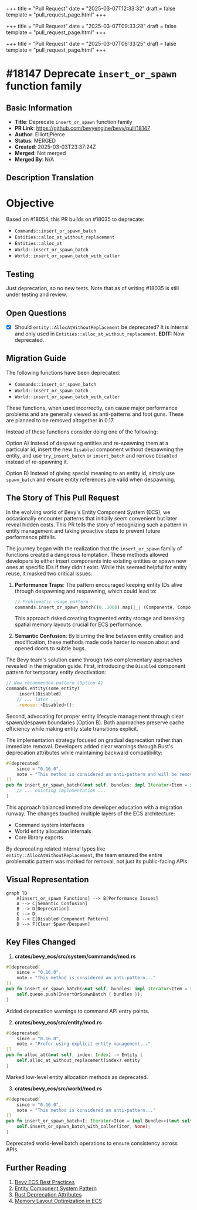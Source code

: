 +++
title = "Pull Request"
date = "2025-03-07T12:33:32"
draft = false
template = "pull_request_page.html"
+++

+++
title = "Pull Request"
date = "2025-03-07T09:33:28"
draft = false
template = "pull_request_page.html"
+++

+++
title = "Pull Request"
date = "2025-03-07T06:33:25"
draft = false
template = "pull_request_page.html"
+++

# #18147 Deprecate `insert_or_spawn` function family

## Basic Information
- **Title**: Deprecate `insert_or_spawn` function family
- **PR Link**: https://github.com/bevyengine/bevy/pull/18147
- **Author**: ElliottjPierce
- **Status**: MERGED
- **Created**: 2025-03-03T23:37:24Z
- **Merged**: Not merged
- **Merged By**: N/A

## Description Translation
# Objective

Based on #18054, this PR builds on #18035 to deprecate:
- `Commands::insert_or_spawn_batch`
- `Entities::alloc_at_without_replacement`
- `Entities::alloc_at`
- `World::insert_or_spawn_batch`
- `World::insert_or_spawn_batch_with_caller`

## Testing

Just deprecation, so no new tests. Note that as of writing #18035 is still under testing and review.

## Open Questions

- [x] Should `entity::AllocAtWithoutReplacement` be deprecated? It is internal and only used in `Entities::alloc_at_without_replacement`.  **EDIT:** Now deprecated.

## Migration Guide

The following functions have been deprecated:
- `Commands::insert_or_spawn_batch`
- `World::insert_or_spawn_batch`
- `World::insert_or_spawn_batch_with_caller`

These functions, when used incorrectly, can cause major performance problems and are generally viewed as anti-patterns and foot guns. These are planned to be removed altogether in 0.17.

Instead of these functions consider doing one of the following:

Option A) Instead of despawing entities and re-spawning them at a particular id, insert the new `Disabled` component without despawning the entity, and use `try_insert_batch` or `insert_batch` and remove `Disabled` instead of re-spawning it.

Option B) Instead of giving special meaning to an entity id, simply use `spawn_batch` and ensure entity references are valid when despawning.

## The Story of This Pull Request

In the evolving world of Bevy's Entity Component System (ECS), we occasionally encounter patterns that initially seem convenient but later reveal hidden costs. This PR tells the story of recognizing such a pattern in entity management and taking proactive steps to prevent future performance pitfalls.

The journey began with the realization that the `insert_or_spawn` family of functions created a dangerous temptation. These methods allowed developers to either insert components into existing entities or spawn new ones at specific IDs if they didn't exist. While this seemed helpful for entity reuse, it masked two critical issues:

1. **Performance Traps**: The pattern encouraged keeping entity IDs alive through despawning and respawning, which could lead to:
   ```rust
   // Problematic usage pattern
   commands.insert_or_spawn_batch((0..1000).map(|_| (ComponentA, ComponentB)));
   ```
   This approach risked creating fragmented entity storage and breaking spatial memory layouts crucial for ECS performance.

2. **Semantic Confusion**: By blurring the line between entity creation and modification, these methods made code harder to reason about and opened doors to subtle bugs.

The Bevy team's solution came through two complementary approaches revealed in the migration guide. First, introducing the `Disabled` component pattern for temporary entity deactivation:
```rust
// New recommended pattern (Option A)
commands.entity(some_entity)
    .insert(Disabled)
    // ... later ...
    .remove::<Disabled>();
```

Second, advocating for proper entity lifecycle management through clear spawn/despawn boundaries (Option B). Both approaches preserve cache efficiency while making entity state transitions explicit.

The implementation strategy focused on gradual deprecation rather than immediate removal. Developers added clear warnings through Rust's deprecation attributes while maintaining backward compatibility:
```rust
#[deprecated(
    since = "0.16.0",
    note = "This method is considered an anti-pattern and will be removed in 0.17. Prefer using `spawn_batch` or inserting the `Disabled` component."
)]
pub fn insert_or_spawn_batch(&mut self, bundles: impl Iterator<Item = impl Bundle>) {
    // ... existing implementation ...
}
```

This approach balanced immediate developer education with a migration runway. The changes touched multiple layers of the ECS architecture:
- Command system interfaces
- World entity allocation internals
- Core library exports

By deprecating related internal types like `entity::AllocAtWithoutReplacement`, the team ensured the entire problematic pattern was marked for removal, not just its public-facing APIs.

## Visual Representation

```mermaid
graph TD
    A[insert_or_spawn Functions] --> B[Performance Issues]
    A --> C[Semantic Confusion]
    B --> D[Deprecation]
    C --> D
    D --> E[Disabled Component Pattern]
    D --> F[Clear Spawn/Despawn]
```

## Key Files Changed

1. **crates/bevy_ecs/src/system/commands/mod.rs**
```rust
#[deprecated(
    since = "0.16.0",
    note = "This method is considered an anti-pattern..."
)]
pub fn insert_or_spawn_batch(&mut self, bundles: impl Iterator<Item = impl Bundle>) {
    self.queue.push(InsertOrSpawnBatch { bundles });
}
```
Added deprecation warnings to command API entry points.

2. **crates/bevy_ecs/src/entity/mod.rs**
```rust
#[deprecated(
    since = "0.16.0",
    note = "Prefer using explicit entity management..."
)]
pub fn alloc_at(&mut self, index: Index) -> Entity {
    self.alloc_at_without_replacement(index).entity
}
```
Marked low-level entity allocation methods as deprecated.

3. **crates/bevy_ecs/src/world/mod.rs**
```rust
#[deprecated(
    since = "0.16.0",
    note = "This method is considered an anti-pattern..."
)]
pub fn insert_or_spawn_batch<I: Iterator<Item = impl Bundle>>(&mut self, iter: I) {
    self.insert_or_spawn_batch_with_caller(iter, None);
}
```
Deprecated world-level batch operations to ensure consistency across APIs.

## Further Reading

1. [Bevy ECS Best Practices](https://bevyengine.org/learn/book/ECS-best-practices/)
2. [Entity Component System Pattern](https://en.wikipedia.org/wiki/Entity_component_system)
3. [Rust Deprecation Attributes](https://doc.rust-lang.org/reference/attributes/diagnostics.html#the-deprecated-attribute)
4. [Memory Layout Optimization in ECS](https://gamesfromwithin.com/data-oriented-design)